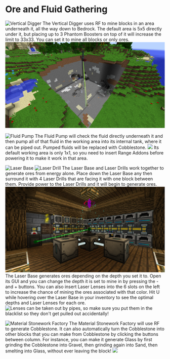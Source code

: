# Ore and Fluid Gathering

![Vertical Digger](item:actuallyadditions:block_miner)
The Vertical Digger uses RF to mine blocks in an area underneath it, all the way down to Bedrock. The default area is 5x5 directly under it, but placing up to 3 Phantom Boosters on top of it will increase the limit to 33x33.
You can set it to mine all blocks or only ores.
![](vertical_digger.png)

![Fluid Pump](item:industrialforegoing:fluid_pump)
The Fluid Pump will check the fluid directly underneath it and then pump all of that fluid in the working area into its internal tank, where it can be piped out. Pumped fluids will be replaced with Cobblestone.
![](pump.png)
Its default working area is only 1x1, so you need to insert Range Addons before powering it to make it work in that area.

![Laser Base](item:industrialforegoing:laser_base)
![Laser Drill](item:industrialforegoing:laser_drill)
The Laser Base and Laser Drills work together to generate ores from energy alone. Place down the Laser Base any then surround it with 4 Laser Drills that are facing it with one block between them. Provide power to the Laser Drills and it will begin to generate ores.
![](if_laser.png)
The Laser Base generates ores depending on the depth you set it to. Open its GUI and you can change the depth it is set to mine in by pressing the - and + buttons. You can also insert Laser Lenses into the 6 slots on the left to increase the chance of mining the ores associated with that color. Hit U while hovering over the Laser Base in your inventory to see the optimal depths and Laser Lenses for each ore.
![Lenses can be taken out by pipes, so make sure you put them in the blacklist so they don't get pulled out accidentally!](laser_jei.png)

![Material Stonework Factory](item:industrialforegoing:material\_stonework\_factory)
The Material Stonework Factory will use RF to generate Cobblestone. It can also automatically turn the Cobblestone into other blocks that you can make from Cobblestone by clicking the buttons between column. For instance, you can make it generate Glass by first grinding the Cobblestone into Gravel, then grinding again into Sand, then smelting into Glass, without ever leaving the block!
![](stonework_factory.png)

